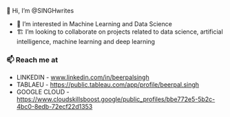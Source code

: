 👋 Hi, I’m @SINGHwrites
- 👀 I’m interested in Machine Learning and Data Science 
- 🏗️ I’m looking to collaborate on projects related to data science, artificial intelligence, machine learning and deep learning 
### 📫 Reach me at
- LINKEDIN - www.linkedin.com/in/beerpalsingh
- TABLAEU -  https://public.tableau.com/app/profile/beerpal.singh
- GOOGLE CLOUD - https://www.cloudskillsboost.google/public_profiles/bbe772e5-5b2c-4bc0-8edb-72ecf22d1353

<!---
SINGHwrites/SINGHwrites is a ✨ special ✨ repository because its `README.md` (this file) appears on your GitHub profile.
You can click the Preview link to take a look at your changes.
--->
